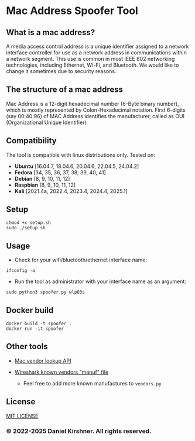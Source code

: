 # Mac Address Spoofer Tool

## What is a mac address?
A media access control address is a unique identifier assigned to a network interface controller for use as a network address in communications within a network segment. This use is common in most IEEE 802 networking technologies, including Ethernet, Wi-Fi, and Bluetooth.
We would like to change it sometimes due to security reasons.


## The structure of a mac address
Mac Address is a 12-digit hexadecimal number (6-Byte binary number), which is mostly represented by Colon-Hexadecimal notation. First 6-digits (say 00:40:96) of MAC Address identifies the manufacturer, called as OUI (Organizational Unique Identifier).


## Compatibility
The tool is compatible with linux distributions only.
Tested on:
- **Ubuntu**    [16.04.7, 18.04.6, 20.04.6, 22.04.5, 24.04.2]
- **Fedora**    [34, 35, 36, 37, 38, 39, 40, 41]
- **Debian**    [8, 9, 10, 11, 12]
- **Raspbian**  [8, 9, 10, 11, 12]
- **Kali**      [2021.4a, 2022.4, 2023.4, 2024.4, 2025.1] 

## Setup

```
chmod +x setup.sh
sudo ./setup.sh
```

## Usage

- Check for your wifi/bluetooth/ethernet interface name:
```
ifconfig -a
```

- Run the tool as administrator with your interface name as an argument:
```
sudo python3 spoofer.py wlp03s
```

## Docker build
```
docker build -t spoofer .
docker run -it spoofer
```

## Other tools
* [Mac vendor lookup API](https://macvendors.com/)

* [Wireshark known vendors "manuf" file](https://github.com/wireshark/wireshark/blob/master/manuf)
    * Feel free to add more known manufactures to `vendors.py`

## License
[MIT LICENSE](LICENSE)

### © 2022-2025 Daniel Kirshner. All rights reserved.
